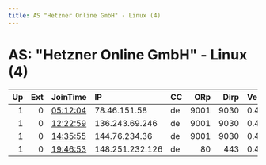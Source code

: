 ```yaml
---
title: AS "Hetzner Online GmbH" - Linux (4)
---
```


# AS: "Hetzner Online GmbH" - Linux (4)

|   Up |   Ext | JoinTime                                                                                            | IP              | CC   |   ORp |   Dirp | Version   | Contact   | Nickname   |   eFamMembers |
|-----:|------:|:----------------------------------------------------------------------------------------------------|:----------------|:-----|------:|-------:|:----------|:----------|:-----------|--------------:|
|    1 |     0 | [05:12:04](https://metrics.torproject.org/rs.html#details/6DE292856FB9159452E7226D66C9C3BDDFD8D4A9) | 78.46.151.58    | de   |  9001 |   9030 | 0.4.1.6   | None      | Unnamed    |             1 |
|    1 |     0 | [12:22:59](https://metrics.torproject.org/rs.html#details/E01E4C00F22371C58FA3C9D8296357B9B6533236) | 136.243.69.246  | de   |  9001 |   9030 | 0.4.1.6   | None      | Unnamed    |             1 |
|    1 |     0 | [14:35:55](https://metrics.torproject.org/rs.html#details/11EAFA12811852C1EF6FB3AD3032B253F4AC4AB2) | 144.76.234.36   | de   |  9001 |   9030 | 0.4.1.6   | None      | Unnamed    |             1 |
|    1 |     0 | [19:46:53](https://metrics.torproject.org/rs.html#details/41F2F75F6E87D7BFA652C9D4B8A3562A7DAF0284) | 148.251.232.126 | de   |    80 |    443 | 0.4.1.6   | None      | Unnamed    |             1 |
